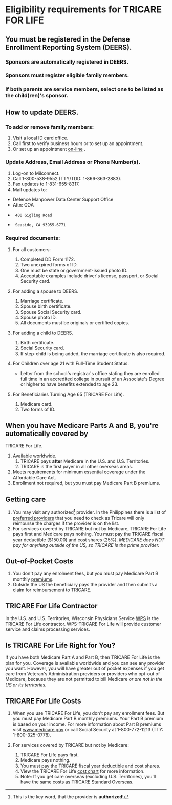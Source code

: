 # Eligibility requirements for TRICARE FOR LIFE

## You must be registered in the Defense Enrollment Reporting System (DEERS).

### Sponsors are automatically registered in DEERS.

### Sponsors must register eligible family members.

### If both parents are service members, select one to be listed as the child(ren)'s sponsor.

## How to update DEERS.

### To add or remove family members:
1. Visit a local ID card office.  
1. Call first to verify business hours or to set up an appointment.  
1. Or set up an appointment [on-line](https://rapids-appointments.dmdc.osd.mil/%28X%281%29S%285egt4xs2ifwyx02yuo401ij0%29%29/default.aspx?AspxAutoDetectCookieSupport=1) .

### Update Address, Email Address or Phone Number(s).

1. Log-on to Milconnect.
1. Call 1-800-538-9552 (TTY/TDD: 1-866-363-2883).
1. Fax updates to 1-831-655-8317.
1. Mail updates to:  
  + Defence Manpower Data Center Support Office  
+ Attn: COA  
+      400 Gigling Road  
+      Seaside, CA 93955-6771  

### Required documents:
   1. For all customers:
      1. Completed DD Form 1172.
      1. Two unexpired forms of ID.
      1. One must be state or government-issued photo ID.
      1. Acceptable examples include driver's license, passport, or
         Social Security card.

   1. For adding a spouse to DEERS.
      1. Marriage certificate.
      1. Spouse birth certificate.
      1. Spouse Social Security card.
      1. Spouse photo ID.
      1. All documents must be originals or certified copies.

   1. For adding a child to DEERS.
       1. Birth certificate.
       1. Social Security card.
       1. If step-child is being added, the marriage certificate is also required.

   1.  For Children over age 21 with Full-Time Student Status.  
   
        + Letter from the school's registrar's office stating they are
        enrolled full time in an accredited college in pursuit of an
        Associate's Degree or higher to have benefits extended to age 23.

   1.  For Beneficiaries Turning Age 65 (TRICARE For Life).
        1. Medicare card.
        1. Two forms of ID.


## When you have Medicare Parts A and B, you're automatically covered by 
TRICARE For Life.

1. Available worldwide.
     1. TRICARE pays **after** Medicare in the U.S. and U.S. Territories.
     1. TRICARE is the first payer in all other overseas areas.
1. Meets requirements for minimum essential coverage under the Affordable Care Act.
1. Enrollment not required, but you must pay Medicare Part B premiums.

## Getting care
1. You may visit any authorized[^authorized] provider.  In the Philippines there is a 
list of [preferred providers](http://tricare-overseas.com/ProviderSearch/Beneficiary_PhilippineDemonstration_ProvSearch.aspx) 
that you need to check as Tricare will only reimburse the charges if the 
provider is on the list.
2. For services covered by TRICARE but not by Medicare, TRICARE
     For Life pays first and Medicare pays nothing. You must pay
     the TRICARE fiscal year deductible ($150.00) and cost shares
     (25%). _MEDICARE does NOT pay for anything outside of the US,
     so TRICARE is the prime provider._

## Out-of-Pocket Costs
  1. You don't pay any enrolment fees, but you must pay Medicare Part
  B monthly [premiums](http://tricare.mil/Costs/PayFees.aspx).
  2. Outside the US the beneficiary pays the provider and then submits
  a claim for reimbursement to TRICARE.

## TRICARE For Life Contractor

In the U.S. and U.S. Territories, Wisconsin Physicians Service
[WPS](https://www.tricare4u.com/apps-portal/tricareapps-app/static/index.htm) is the TRICARE For Life contractor. WPS-TRICARE For Life
will provide customer service and claims processing services.

## Is TRICARE For Life Right for You?

If you have both Medicare Part A and Part B, then TRICARE For Life
is the plan for you. Coverage is available worldwide and you can see
any provider you want. However, you will have greater out of pocket
expenses if you get care from Veteran's Administration providers or
providers who opt-out of Medicare, because they are not permitted to
bill Medicare _or are not in the US or its territories._

## TRICARE For Life Costs
1. When you use TRICARE For Life, you don't pay any enrollment fees.
But you must pay Medicare Part B monthly premiums. Your Part B premium
is based on your income. For more information about Part B premiums
visit www.medicare.gov or call Social Security at 1-800-772-1213
(TTY: 1-800-325-0778).

2. For services covered by TRICARE but not by Medicare:
   1. TRICARE For Life pays first.
   1. Medicare pays nothing.
   1. You must pay the TRICARE fiscal year deductible and cost shares.
   1. View the TRICARE For Life [cost chart](http://tricare.mil/~/media/Files/TRICARE/Publications/PubsNotOnPubsPage/TFL_cost_matrix_2014.pdf) for more information.
   1. Note: If you get care overseas (excluding U.S. Territories),
      you'll have the same costs as TRICARE Standard Overseas.

[^authorized]:This is the key word, that the provider is **authorized**!
